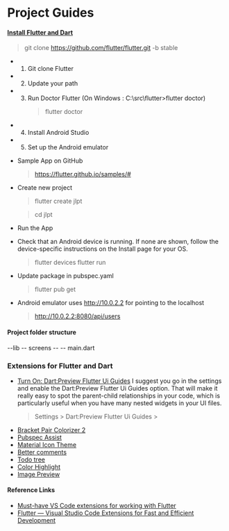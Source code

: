 # Project Guides
#### [Install Flutter and Dart](https://flutter.dev/docs/get-started/install)

>git clone https://github.com/flutter/flutter.git -b stable
- 1. Git clone Flutter
- 2. Update your path 
- 3. Run Doctor Flutter (On Windows : C:\src\flutter>flutter doctor)
      > flutter doctor
- 4. Install Android Studio
- 5. Set up the Android emulator

- Sample App on GitHub
  >https://flutter.github.io/samples/#

- Create new project

  > flutter create jlpt

  > cd jlpt

- Run the App
- Check that an Android device is running. If none are shown, follow the device-specific instructions on the Install page for your OS.

  > flutter devices
  > flutter run

- Update package in pubspec.yaml

  > flutter pub get

- Android emulator uses http://10.0.2.2 for pointing to the localhost
  > http://10.0.2.2:8080/api/users

#### Project folder structure

--lib
  -- screens
    --
  -- main.dart

### Extensions for Flutter and Dart

- [Turn On: Dart:Preview Flutter Ui Guides]('https://dartcode.org/releases/v3-1/#preview-flutter-ui-guides')
I suggest you go in the settings and enable the Dart:Preview Flutter Ui Guides option. That will make it really easy to spot the parent-child relationships in your code, which is particularly useful when you have many nested widgets in your UI files.
  > Settings > Dart:Preview Flutter Ui Guides > 
- [Bracket Pair Colorizer 2]()
- [Pubspec Assist]()
- [Material Icon Theme]()
- [Better comments]()
- [Todo tree]()
- [Color Highlight]()
- [Image Preview]()
#### Reference Links
- [Must-have VS Code extensions for working with Flutter](https://medium.com/flutter-community/must-have-vs-code-extensions-for-working-with-flutter-e31a421b9c68)
- [Flutter — Visual Studio Code Extensions for Fast and Efficient Development]('https://medium.com/flutter-community/flutter-visual-studio-code-extensions-for-fast-and-efficient-development-fdd569c6abd4')

